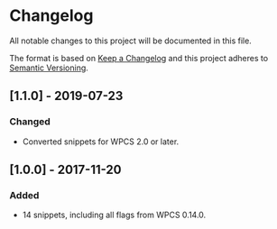 # Changelog
All notable changes to this project will be documented in this file.

The format is based on [Keep a Changelog](http://keepachangelog.com/en/1.0.0/)
and this project adheres to [Semantic Versioning](http://semver.org/spec/v2.0.0.html).

## [1.1.0] - 2019-07-23
### Changed
- Converted snippets for WPCS 2.0 or later.

## [1.0.0] - 2017-11-20
### Added
- 14 snippets, including all flags from WPCS 0.14.0.

